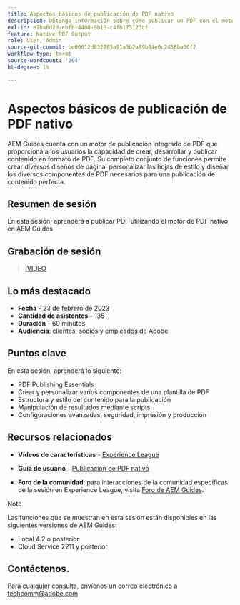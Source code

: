 ```yaml
---
title: Aspectos básicos de publicación de PDF nativo
description: Obtenga información sobre cómo publicar un PDF con el motor de PDF nativo en AEM Guides.
exl-id: e7ba6d2d-ebfb-4400-9b10-c4fb173123cf
feature: Native PDF Output
role: User, Admin
source-git-commit: be06612d832785a91a3b2a89b84e0c2438ba30f2
workflow-type: tm+mt
source-wordcount: '204'
ht-degree: 1%

---
```


# Aspectos básicos de publicación de PDF nativo

AEM Guides cuenta con un motor de publicación integrado de PDF que proporciona a los usuarios la capacidad de crear, desarrollar y publicar contenido en formato de PDF. Su completo conjunto de funciones permite crear diversos diseños de página, personalizar las hojas de estilo y diseñar los diversos componentes de PDF necesarios para una publicación de contenido perfecta.

## Resumen de sesión

En esta sesión, aprenderá a publicar PDF utilizando el motor de PDF nativo en AEM Guides

## Grabación de sesión

>[!VIDEO](https://video.tv.adobe.com/v/3416076/native-pdf?quality=12&learn=on)

## Lo más destacado

- **Fecha** - 23 de febrero de 2023
- **Cantidad de asistentes** - 135
- **Duración** - 60 minutos
- **Audiencia**: clientes, socios y empleados de Adobe

## Puntos clave

En esta sesión, aprenderá lo siguiente:
- PDF Publishing Essentials
- Crear y personalizar varios componentes de una plantilla de PDF
- Estructura y estilo del contenido para la publicación
- Manipulación de resultados mediante scripts
- Configuraciones avanzadas, seguridad, impresión y producción

## Recursos relacionados

- **Vídeos de características** - [Experience League](https://experienceleague.adobe.com/docs/experience-manager-guides-learn/videos/advanced-user-guide/overview.html?lang=en)

- **Guía de usuario** - [Publicación de PDF nativo](https://experienceleague.adobe.com/docs/experience-manager-guides-learn/tutorials/configuring/config-native-pdf-publish/pdf-template.html?lang=en)

- **Foro de la comunidad**: para interacciones de la comunidad específicas de la sesión en Experience League, visita [Foro de AEM Guides](https://experienceleaguecommunities.adobe.com/t5/experience-manager-guides/bd-p/xml-documentation-discussions).

>[!NOTE]
>
> Las funciones que se muestran en esta sesión están disponibles en las siguientes versiones de AEM Guides:
> - Local 4.2 o posterior
> - Cloud Service 2211 y posterior

## Contáctenos.

Para cualquier consulta, envíenos un correo electrónico a <techcomm@adobe.com>
